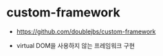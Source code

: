 # custom-framework

- https://github.com/doublejbs/custom-framework

- virtual DOM을 사용하지 않는 프레임워크 구현
